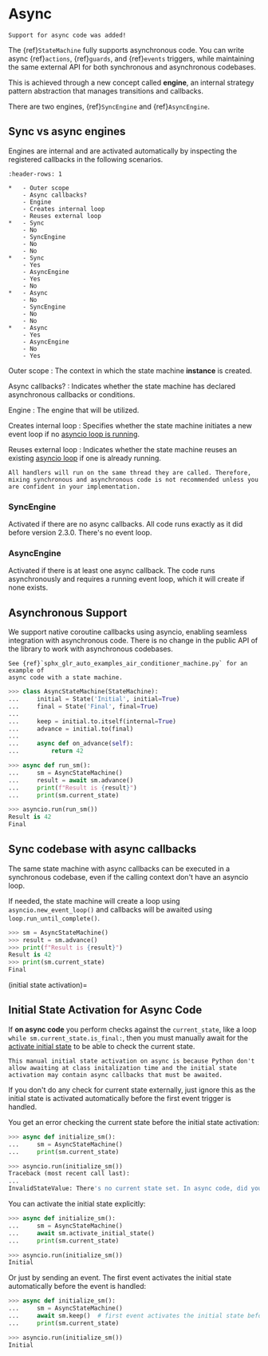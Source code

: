 # Async

```{versionadded} 2.3.0
Support for async code was added!
```

The {ref}`StateMachine` fully supports asynchronous code. You can write async {ref}`actions`, {ref}`guards`, and {ref}`events` triggers, while maintaining the same external API for both synchronous and asynchronous codebases.

This is achieved through a new concept called **engine**, an internal strategy pattern abstraction that manages transitions and callbacks.

There are two engines, {ref}`SyncEngine` and {ref}`AsyncEngine`.


## Sync vs async engines

Engines are internal and are activated automatically by inspecting the registered callbacks in the following scenarios.


```{list-table} Sync vs async engines
:header-rows: 1

*   - Outer scope
    - Async callbacks?
    - Engine
    - Creates internal loop
    - Reuses external loop
*   - Sync
    - No
    - SyncEngine
    - No
    - No
*   - Sync
    - Yes
    - AsyncEngine
    - Yes
    - No
*   - Async
    - No
    - SyncEngine
    - No
    - No
*   - Async
    - Yes
    - AsyncEngine
    - No
    - Yes

```

Outer scope
: The context in which the state machine **instance** is created.

Async callbacks?
: Indicates whether the state machine has declared asynchronous callbacks or conditions.

Engine
: The engine that will be utilized.

Creates internal loop
: Specifies whether the state machine initiates a new event loop if no [asyncio loop is running](https://docs.python.org/3/library/asyncio-eventloop.html#asyncio.get_running_loop).

Reuses external loop
: Indicates whether the state machine reuses an existing [asyncio loop](https://docs.python.org/3/library/asyncio-eventloop.html#asyncio.get_running_loop) if one is already running.



```{note}
All handlers will run on the same thread they are called. Therefore, mixing synchronous and asynchronous code is not recommended unless you are confident in your implementation.
```

### SyncEngine
Activated if there are no async callbacks. All code runs exactly as it did before version 2.3.0.
There's no event loop.

### AsyncEngine
Activated if there is at least one async callback. The code runs asynchronously and requires a running event loop, which it will create if none exists.



## Asynchronous Support

We support native coroutine callbacks using asyncio, enabling seamless integration with asynchronous code. There is no change in the public API of the library to work with asynchronous codebases.


```{seealso}
See {ref}`sphx_glr_auto_examples_air_conditioner_machine.py` for an example of
async code with a state machine.
```


```py
>>> class AsyncStateMachine(StateMachine):
...     initial = State('Initial', initial=True)
...     final = State('Final', final=True)
...
...     keep = initial.to.itself(internal=True)
...     advance = initial.to(final)
...
...     async def on_advance(self):
...         return 42

>>> async def run_sm():
...     sm = AsyncStateMachine()
...     result = await sm.advance()
...     print(f"Result is {result}")
...     print(sm.current_state)

>>> asyncio.run(run_sm())
Result is 42
Final

```

## Sync codebase with async callbacks

The same state machine with async callbacks can be executed in a synchronous codebase,
even if the calling context don't have an asyncio loop.

If needed, the state machine will create a loop using `asyncio.new_event_loop()` and callbacks will be awaited using `loop.run_until_complete()`.


```py
>>> sm = AsyncStateMachine()
>>> result = sm.advance()
>>> print(f"Result is {result}")
Result is 42
>>> print(sm.current_state)
Final

```


(initial state activation)=
## Initial State Activation for Async Code


If **on async code** you perform checks against the `current_state`, like a loop `while sm.current_state.is_final:`, then you must manually
await for the  [activate initial state](statemachine.StateMachine.activate_initial_state) to be able to check the current state.

```{hint}
This manual initial state activation on async is because Python don't allow awaiting at class initalization time and the initial state activation may contain async callbacks that must be awaited.
```

If you don't do any check for current state externally, just ignore this as the initial state is activated automatically before the first event trigger is handled.

You get an error checking the current state before the initial state activation:

```py
>>> async def initialize_sm():
...     sm = AsyncStateMachine()
...     print(sm.current_state)

>>> asyncio.run(initialize_sm())
Traceback (most recent call last):
...
InvalidStateValue: There's no current state set. In async code, did you activate the initial state? (e.g., `await sm.activate_initial_state()`)

```

You can activate the initial state explicitly:


```py
>>> async def initialize_sm():
...     sm = AsyncStateMachine()
...     await sm.activate_initial_state()
...     print(sm.current_state)

>>> asyncio.run(initialize_sm())
Initial

```

Or just by sending an event. The first event activates the initial state automatically
before the event is handled:

```py
>>> async def initialize_sm():
...     sm = AsyncStateMachine()
...     await sm.keep()  # first event activates the initial state before the event is handled
...     print(sm.current_state)

>>> asyncio.run(initialize_sm())
Initial

```
